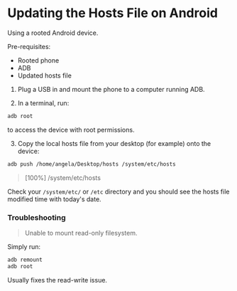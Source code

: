 # Updating the Hosts File on Android
Using a rooted Android device.

Pre-requisites:
- Rooted phone
- ADB
- Updated hosts file

1. Plug a USB in and mount the phone to a computer running ADB.

2. In a terminal, run:
```bash
adb root
```
to access the device with root permissions.

3. Copy the local hosts file from your desktop (for example) onto the device:
```bash
adb push /home/angela/Desktop/hosts /system/etc/hosts
```
> [100%] /system/etc/hosts


Check your `/system/etc/` or `/etc` directory and you should see the hosts file modified time with today's date.


### Troubleshooting
> Unable to mount read-only filesystem.

Simply run:
```bash
adb remount
adb root
```
Usually fixes the read-write issue.
